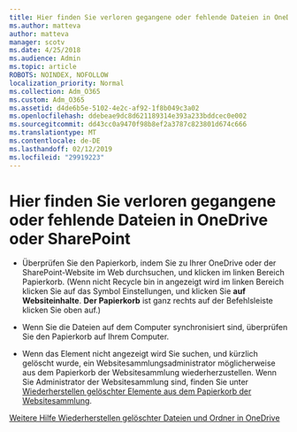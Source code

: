 ```yaml
---
title: Hier finden Sie verloren gegangene oder fehlende Dateien in OneDrive oder SharePoint
ms.author: matteva
author: matteva
manager: scotv
ms.date: 4/25/2018
ms.audience: Admin
ms.topic: article
ROBOTS: NOINDEX, NOFOLLOW
localization_priority: Normal
ms.collection: Adm_O365
ms.custom: Adm_O365
ms.assetid: d4de6b5e-5102-4e2c-af92-1f8b049c3a02
ms.openlocfilehash: ddebeae9dc8d621189314e393a233bddcec0e002
ms.sourcegitcommit: dd43cc0a9470f98b8ef2a3787c823801d674c666
ms.translationtype: MT
ms.contentlocale: de-DE
ms.lasthandoff: 02/12/2019
ms.locfileid: "29919223"
---
```

# <a name="find-lost-or-missing-files-in-onedrive-or-sharepoint"></a>Hier finden Sie verloren gegangene oder fehlende Dateien in OneDrive oder SharePoint

- Überprüfen Sie den Papierkorb, indem Sie zu Ihrer OneDrive oder der SharePoint-Website im Web durchsuchen, und klicken im linken Bereich Papierkorb. (Wenn nicht Recycle bin in angezeigt wird im linken Bereich klicken Sie auf das Symbol Einstellungen, und klicken Sie **auf Websiteinhalte**. **Der Papierkorb** ist ganz rechts auf der Befehlsleiste klicken Sie oben auf.) 
    
- Wenn Sie die Dateien auf dem Computer synchronisiert sind, überprüfen Sie den Papierkorb auf Ihrem Computer. 
    
- Wenn das Element nicht angezeigt wird Sie suchen, und kürzlich gelöscht wurde, ein Websitesammlungsadministrator möglicherweise aus dem Papierkorb der Websitesammlung wiederherzustellen. Wenn Sie Administrator der Websitesammlung sind, finden Sie unter [Wiederherstellen gelöschter Elemente aus dem Papierkorb der Websitesammlung](https://go.microsoft.com/fwlink/?linkid=866439).
    
[Weitere Hilfe Wiederherstellen gelöschter Dateien und Ordner in OneDrive](https://go.microsoft.com/fwlink/?linkid=872872)
  

